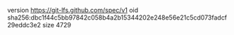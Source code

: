 version https://git-lfs.github.com/spec/v1
oid sha256:dbc1f44c5bb97842c058b4a2b15344202e248e56e21c5cd073fadcf29eddc3e2
size 4729
